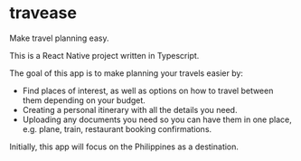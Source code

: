 # travease

Make travel planning easy.

This is a React Native project written in Typescript.

The goal of this app is to make planning your travels easier by:

- Find places of interest, as well as options on how to travel between them depending on your budget.
- Creating a personal itinerary with all the details you need.
- Uploading any documents you need so you can have them in one place, e.g. plane, train, restaurant booking confirmations.

Initially, this app will focus on the Philippines as a destination.
